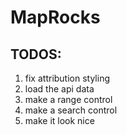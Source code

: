 # MapRocks

## TODOS:

1. fix attribution styling
2. load the api data
3. make a range control
4. make a search control
5. make it look nice
